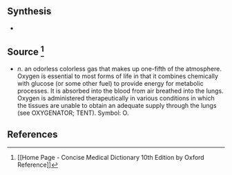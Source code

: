 ## Synthesis
- 
## Source [^1]
- $n$. an odorless colorless gas that makes up one-fifth of the atmosphere. Oxygen is essential to most forms of life in that it combines chemically with glucose (or some other fuel) to provide energy for metabolic processes. It is absorbed into the blood from air breathed into the lungs. Oxygen is administered therapeutically in various conditions in which the tissues are unable to obtain an adequate supply through the lungs (see OXYGENATOR; TENT). Symbol: O.
## References

[^1]: [[Home Page - Concise Medical Dictionary 10th Edition by Oxford Reference]]